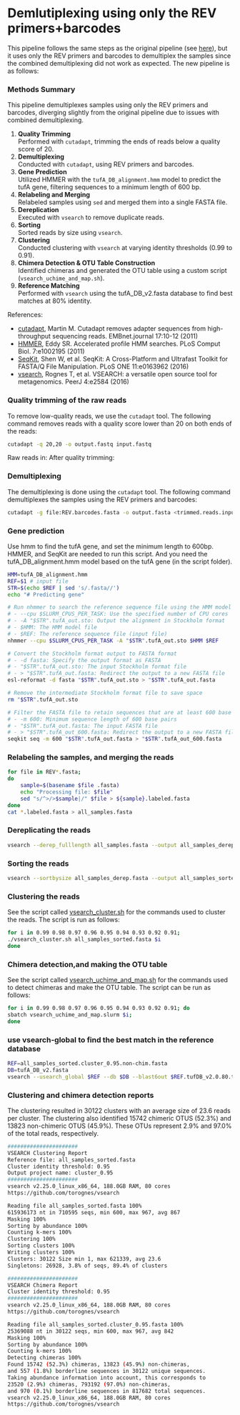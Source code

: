 # Demlutiplexing using only the REV primers+barcodes

This pipeline follows the same steps as the original pipeline (see [here](scripts/README.md)), but it uses only the REV primers and barcodes to demultiplex the samples since the combined demultiplexing did not work as expected. The new pipeline is as follows:

### Methods Summary

This pipeline demultiplexes samples using only the REV primers and barcodes, diverging slightly from the original pipeline due to issues with combined demultiplexing.

1. **Quality Trimming**  
   Performed with `cutadapt`, trimming the ends of reads below a quality score of 20.
2. **Demultiplexing**  
   Conducted with `cutadapt`, using REV primers and barcodes.
3. **Gene Prediction**  
   Utilized HMMER with the `tufA_DB_alignment.hmm` model to predict the tufA gene, filtering sequences to a minimum length of 600 bp.
4. **Relabeling and Merging**  
   Relabeled samples using `sed` and merged them into a single FASTA file.
5. **Dereplication**  
   Executed with `vsearch` to remove duplicate reads.
6. **Sorting**  
   Sorted reads by size using `vsearch`.
7. **Clustering**  
   Conducted clustering with `vsearch` at varying identity thresholds (0.99 to 0.91).
8. **Chimera Detection & OTU Table Construction**  
   Identified chimeras and generated the OTU table using a custom script (`vsearch_uchime_and_map.sh`).
9. **Reference Matching**  
   Performed with `vsearch` using the tufA_DB_v2.fasta database to find best matches at 80% identity.


References:
- [cutadapt](https://cutadapt.readthedocs.io/en/stable/), Martin M. Cutadapt removes adapter sequences from high-throughput sequencing reads. EMBnet.journal 17:10-12 (2011)
- [HMMER](http://hmmer.org/), Eddy SR. Accelerated profile HMM searches. PLoS Comput Biol. 7:e1002195 (2011)
- [SeqKit](https://bioinf.shenwei.me/seqkit/), Shen W, et al. SeqKit: A Cross-Platform and Ultrafast Toolkit for FASTA/Q File Manipulation. PLoS ONE 11:e0163962 (2016)
- [vsearch](https://github.com/torognes/vsearch), Rognes T, et al. VSEARCH: a versatile open source tool for metagenomics. PeerJ 4:e2584 (2016)


### Quality trimming of the raw reads
To remove low-quality reads, we use the `cutadapt` tool. The following command removes reads with a quality score lower than 20 on both ends of the reads:
```bash
cutadapt -q 20,20 -o output.fastq input.fastq
```
Raw reads in: 
After quality trimming:

### Demultiplexing
The demultiplexing is done using the `cutadapt` tool. The following command demultiplexes the samples using the REV primers and barcodes:
```bash
cutadapt -g file:REV.barcodes.fasta -o output.fasta <trimmed.reads.input>
```

### Gene prediction
Use hmm to find the tufA gene, and set the minimum length to 600bp.  
HMMER, and SeqKit are needed to run this script.
And you need the tufA_DB_alignment.hmm model based on the tufA gene (in the script folder).
```bash
HMM=tufA_DB_alignment.hmm
REF=$1 # input file
STR=$(echo $REF | sed 's/.fasta//')
echo "# Predicting gene"

# Run nhmmer to search the reference sequence file using the HMM model
# - --cpu $SLURM_CPUS_PER_TASK: Use the specified number of CPU cores
# - -A "$STR".tufA_out.sto: Output the alignment in Stockholm format
# - $HMM: The HMM model file
# - $REF: The reference sequence file (input file)
nhmmer --cpu $SLURM_CPUS_PER_TASK -A "$STR".tufA_out.sto $HMM $REF

# Convert the Stockholm format output to FASTA format
# - -d fasta: Specify the output format as FASTA
# - "$STR".tufA_out.sto: The input Stockholm format file
# - > "$STR".tufA_out.fasta: Redirect the output to a new FASTA file
esl-reformat -d fasta "$STR".tufA_out.sto > "$STR".tufA_out.fasta

# Remove the intermediate Stockholm format file to save space
rm "$STR".tufA_out.sto

# Filter the FASTA file to retain sequences that are at least 600 base pairs long
# - -m 600: Minimum sequence length of 600 base pairs
# - "$STR".tufA_out.fasta: The input FASTA file
# - > "$STR".tufA_out_600.fasta: Redirect the output to a new FASTA file
seqkit seq -m 600 "$STR".tufA_out.fasta > "$STR".tufA_out_600.fasta
```

### Relabeling the samples, and merging the reads
```bash
for file in REV*.fasta; 
do
    sample=$(basename $file .fasta)
    echo "Processing file: $file"
    sed "s/^>/>$sample|/" $file > ${sample}.labeled.fasta
done
cat *.labeled.fasta > all_samples.fasta
```


### Dereplicating the reads
```bash
vsearch --derep_fulllength all_samples.fasta --output all_samples_derep.fasta --sizeout --relabel_sha1
``` 

### Sorting the reads
```bash
vsearch --sortbysize all_samples_derep.fasta --output all_samples_sorted.fasta
``` 

### Clustering the reads
See the script called [vsearch_cluster.sh](scripts/vsearch_cluster.sh) for the commands used to cluster the reads. The script is run as follows:
```bash
for i in 0.99 0.98 0.97 0.96 0.95 0.94 0.93 0.92 0.91;
./vsearch_cluster.sh all_samples_sorted.fasta $i
done
```

### Chimera detection,and making the OTU table
See the script called [vsearch_uchime_and_map.sh](scripts/vsearch_uchime_and_map.sh) for the commands used to detect chimeras and make the OTU table. The script can be run as follows:
```bash
for i in 0.99 0.98 0.97 0.96 0.95 0.94 0.93 0.92 0.91; do
sbatch vsearch_uchime_and_map.slurm $i;
done
``` 
### use vsearch-global to find the best match in the reference database
```bash
REF=all_samples_sorted.cluster_0.95.non-chim.fasta
DB=tufA_DB_v2.fasta
vsearch --usearch_global $REF --db $DB --blast6out $REF.tufDB_v2.0.80.tab --thread $SLURM_CPUS_PER_TASK --id 0.8
```


### Clustering and chimera detection reports

The clustering resulted in 30122 clusters with an average size of 23.6 reads per cluster. The clustering also identified 15742 chimeric OTUS (52.3%) and 13823 non-chimeric OTUS (45.9%). These OTUs represent 2.9% and 97.0% of the total reads, respectively. 

```bash
######################
VSEARCH Clustering Report
Reference file: all_samples_sorted.fasta
Cluster identity threshold: 0.95
Output project name: cluster_0.95
######################
vsearch v2.25.0_linux_x86_64, 188.0GB RAM, 80 cores
https://github.com/torognes/vsearch

Reading file all_samples_sorted.fasta 100%
615936173 nt in 710595 seqs, min 600, max 967, avg 867
Masking 100%
Sorting by abundance 100%
Counting k-mers 100%
Clustering 100%
Sorting clusters 100%
Writing clusters 100%
Clusters: 30122 Size min 1, max 621339, avg 23.6
Singletons: 26928, 3.8% of seqs, 89.4% of clusters
```


```bash
######################
VSEARCH Chimera Report
Cluster identity threshold: 0.95
######################
vsearch v2.25.0_linux_x86_64, 188.0GB RAM, 80 cores
https://github.com/torognes/vsearch

Reading file all_samples_sorted.cluster_0.95.fasta 100%
25369088 nt in 30122 seqs, min 600, max 967, avg 842
Masking 100%
Sorting by abundance 100%
Counting k-mers 100%
Detecting chimeras 100%
Found 15742 (52.3%) chimeras, 13823 (45.9%) non-chimeras,
and 557 (1.8%) borderline sequences in 30122 unique sequences.
Taking abundance information into account, this corresponds to
23520 (2.9%) chimeras, 793192 (97.0%) non-chimeras,
and 970 (0.1%) borderline sequences in 817682 total sequences.
vsearch v2.25.0_linux_x86_64, 188.0GB RAM, 80 cores
https://github.com/torognes/vsearch
```


